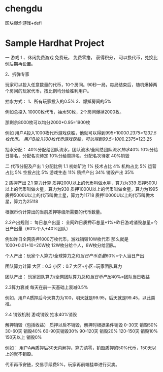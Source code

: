 
# chengdu
区块爆炸游戏+defi

# Sample Hardhat Project

一 游戏
1 、休闲免费游戏
免费玩， 免费零撸， 获得积分， 可以换代币，兑换比例后期再设置。

2、拆弹专家

玩家可以投入任意数量的代币，10个房间。90秒一局，每局结束后，随机爆掉两个房间的玩家代币，按比例均分给胜利用户。

抽水方式：
1、所有玩家投入的0.5%
2、爆掉房间的5%

例如总投入 10000枚代币，抽水50枚，2个房间爆掉2000枚。

那剩余8000枚可以均分2000*0.95=1900枚

例如
用户A投入1000枚代币游戏获胜，他就可以得到995+1000*0.2375=1232.5枚代币。
用户B投入100枚代币游戏获胜，可以得到99.5+100*0.2375=123.25

抽水分配：
40%分配给团队流水，团队流水/全网总团队流水*抽水*40%
10%分给日排名，分配名次待定
10%分给周排名，分配名次待定
40%销毁


二 代币分配及产出
1 分配比例
1.1 初始矿池 1%
   技术占比 4%
   机构占比 5%
   运营占比 5%
   空投占比 5%
   游戏生态 11%
   质押产出 34%
   销毁产出 35%

2 质押产出
2.1 算力计算
质押200U以上的代币叫做水星，算力为339
质押500U以上的代币叫做火星，算力为930
质押1000U以上的代币叫做金星，算力为1995
质押5000U以上的代币叫做土星，算力为11718
质押10000U以上的代币叫做木星，算力为25118

根据币价计算出的当前质押等级所需要的代币数量。

2.2产出规则：
每日总产出量：
全网昨日质押币总量*1%+昨日游戏销毁总量=今日产出量（60%个人+40%团队）

例如昨日全网质押1000万枚代币，游戏销毁10W枚代币
那么就是1000*0.01+10=20W枚
12W枚分给个人，8W枚分给团队。

个人产出：玩家个人算力/全球算力之和*当日产币总量*60%=个人当日产出

团队算力计算
大区：0.3
小区：0.7
大区+小区=玩家团队算力

团队产出：
玩家团队算力/全网团队算力总和*当日币产出*40%=团队当日收益

2.3算力衰减
每天在前一天基础上衰减0.5%

例如，用户A质押后今天算力为100，明天就是99.95，后天就是99.45，以此类推。

2.4 销毁机制
游戏销毁
抽水40%销毁

解押销毁（包括收益）
质押以后不销毁，解押时根据条件销毁
0-30天 销毁50%
30-60天 销毁40%
60-90天销毁30%
90-120天 销毁20%
120-150天 销毁10%
150天以上 销毁0%

例如：
用户A再质押后30天内解押，算力清零，销毁质押的50%代币，150天以上的就不销毁。

代币再币安链，交易手续费5%，玩家再前端挂单进行买卖。

